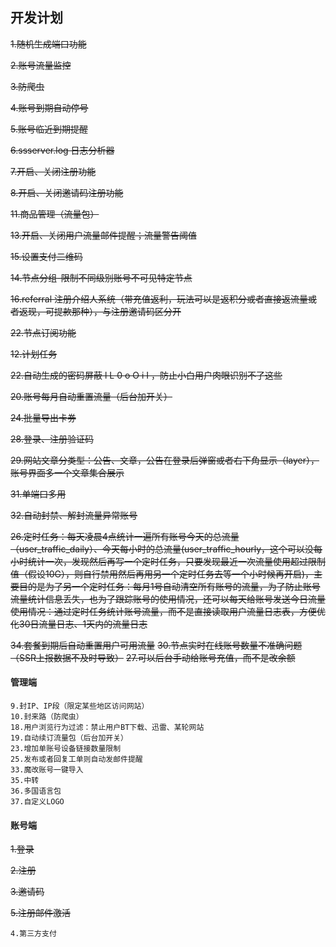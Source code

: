 ## 开发计划
~~1.随机生成端口功能~~

~~2.账号流量监控~~

~~3.防爬虫~~

~~4.账号到期自动停号~~

~~5.账号临近到期提醒~~

~~6.ssserver.log 日志分析器~~

~~7.开启、关闭注册功能~~

~~8.开启、关闭邀请码注册功能~~

~~11.商品管理（流量包）~~

~~13.开启、关闭用户流量邮件提醒；流量警告阈值~~

~~15.设置支付二维码~~

~~14.节点分组-限制不同级别账号不可见特定节点~~

~~16.referral 注册介绍人系统（带充值返利，玩法可以是返积分或者直接返流量或者返现，可提款那种），与注册邀请码区分开~~

~~22.节点订阅功能~~

~~12.计划任务~~

~~22.自动生成的密码屏蔽 l L  0 o O i I ，防止小白用户肉眼识别不了这些~~

~~20.账号每月自动重置流量（后台加开关）~~

~~24.批量导出卡券~~

~~28.登录、注册验证码~~

~~29.网站文章分类型：公告、文章，公告在登录后弹窗或者右下角显示（layer），账号界面多一个文章集合展示~~

~~31.单端口多用~~

~~32.自动封禁、解封流量异常账号~~

~~26.定时任务：每天凌晨4点统计一遍所有账号今天的总流量（user_traffic_daily）、今天每小时的总流量(user_traffic_hourly，这个可以没每小时统计一次，发现然后再写一个定时任务，只要发现最近一次流量使用超过限制值（假设10G），则自行禁用然后再用另一个定时任务去等一个小时候再开启)，主要目的是为了另一个定时任务：每月1号自动清空所有账号的流量，为了防止账号流量统计信息丢失，也为了跟踪账号的使用情况，还可以每天给账号发送今日流量使用情况：通过定时任务统计账号流量，而不是直接读取用户流量日志表，方便优化30日流量日志、1天内的流量日志~~

~~34.套餐到期后自动重置用户可用流量~~
~~30.节点实时在线账号数量不准确问题（SSR上报数据不及时导致）~~
~~27.可以后台手动给账号充值，而不是改余额~~

#### 管理端
````
9.封IP、IP段（限定某些地区访问网站）
10.封来路（防爬虫）
18.用户浏览行为过滤：禁止用户BT下载、迅雷、某轮网站
19.自动续订流量包（后台加开关）
23.增加单账号设备链接数量限制
25.发布或者回复工单则自动发邮件提醒
33.魔改账号一键导入
35.中转
36.多国语言包
37.自定义LOGO

````



#### 账号端
~~1.登录~~

~~2.注册~~

~~3.邀请码~~

~~5.注册邮件激活~~


```
4.第三方支付


```